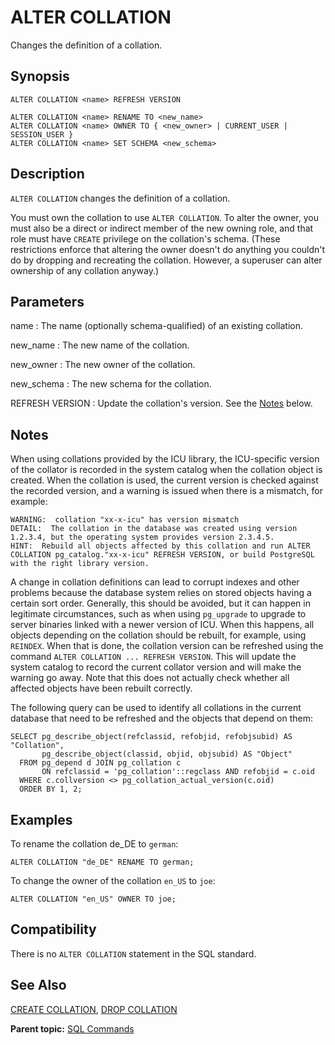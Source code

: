 # ALTER COLLATION 

Changes the definition of a collation.

## Synopsis 

``` {#sql_command_synopsis}
ALTER COLLATION <name> REFRESH VERSION

ALTER COLLATION <name> RENAME TO <new_name>
ALTER COLLATION <name> OWNER TO { <new_owner> | CURRENT_USER | SESSION_USER }
ALTER COLLATION <name> SET SCHEMA <new_schema>
```

## Description

`ALTER COLLATION` changes the definition of a collation.

You must own the collation to use `ALTER COLLATION`. To alter the owner, you must also be a direct or indirect member of the new owning role, and that role must have `CREATE` privilege on the collation's schema. \(These restrictions enforce that altering the owner doesn't do anything you couldn't do by dropping and recreating the collation. However, a superuser can alter ownership of any collation anyway.\)


## Parameters 

name
:   The name \(optionally schema-qualified\) of an existing collation.

new\_name
:   The new name of the collation.

new\_owner
:   The new owner of the collation.

new\_schema
:   The new schema for the collation.

REFRESH VERSION
:   Update the collation's version. See the [Notes](#section4a) below.

## Notes

When using collations provided by the ICU library, the ICU-specific version of the collator is recorded in the system catalog when the collation object is created. When the collation is used, the current version is checked against the recorded version, and a warning is issued when there is a mismatch, for example:

```
WARNING:  collation "xx-x-icu" has version mismatch
DETAIL:  The collation in the database was created using version 1.2.3.4, but the operating system provides version 2.3.4.5.
HINT:  Rebuild all objects affected by this collation and run ALTER COLLATION pg_catalog."xx-x-icu" REFRESH VERSION, or build PostgreSQL with the right library version.
```

A change in collation definitions can lead to corrupt indexes and other problems because the database system relies on stored objects having a certain sort order. Generally, this should be avoided, but it can happen in legitimate circumstances, such as when using `pg_upgrade` to upgrade to server binaries linked with a newer version of ICU. When this happens, all objects depending on the collation should be rebuilt, for example, using `REINDEX`. When that is done, the collation version can be refreshed using the command `ALTER COLLATION ... REFRESH VERSION`. This will update the system catalog to record the current collator version and will make the warning go away. Note that this does not actually check whether all affected objects have been rebuilt correctly.

The following query can be used to identify all collations in the current database that need to be refreshed and the objects that depend on them:

```
SELECT pg_describe_object(refclassid, refobjid, refobjsubid) AS "Collation",
       pg_describe_object(classid, objid, objsubid) AS "Object"
  FROM pg_depend d JOIN pg_collation c
       ON refclassid = 'pg_collation'::regclass AND refobjid = c.oid
  WHERE c.collversion <> pg_collation_actual_version(c.oid)
  ORDER BY 1, 2;
```

## Examples 

To rename the collation de\_DE to `german`:

```
ALTER COLLATION "de_DE" RENAME TO german;
```

To change the owner of the collation `en_US` to `joe`:

```
ALTER COLLATION "en_US" OWNER TO joe;
```

## Compatibility 

There is no `ALTER COLLATION` statement in the SQL standard.

## See Also 

[CREATE COLLATION](CREATE_COLLATION.html), [DROP COLLATION](DROP_COLLATION.html)

**Parent topic:** [SQL Commands](../sql_commands/sql_ref.html)

